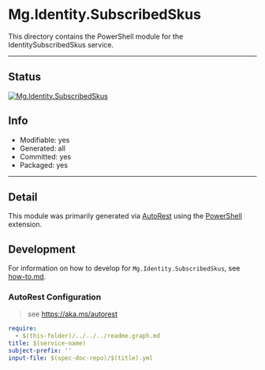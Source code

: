 <!-- region Generated -->
# Mg.Identity.SubscribedSkus
This directory contains the PowerShell module for the IdentitySubscribedSkus service.

---
## Status
[![Mg.Identity.SubscribedSkus](https://img.shields.io/powershellgallery/v/Mg.Identity.SubscribedSkus.svg?style=flat-square&label=Mg.Identity.SubscribedSkus "Mg.Identity.SubscribedSkus")](https://www.powershellgallery.com/packages/Mg.Identity.SubscribedSkus/)

## Info
- Modifiable: yes
- Generated: all
- Committed: yes
- Packaged: yes

---
## Detail
This module was primarily generated via [AutoRest](https://github.com/Azure/autorest) using the [PowerShell](https://github.com/Azure/autorest.powershell) extension.

## Development
For information on how to develop for `Mg.Identity.SubscribedSkus`, see [how-to.md](how-to.md).
<!-- endregion -->

### AutoRest Configuration

> see https://aka.ms/autorest

``` yaml
require:
  - $(this-folder)/../../../readme.graph.md
title: $(service-name)
subject-prefix: ''
input-file: $(spec-doc-repo)/$(title).yml
```
